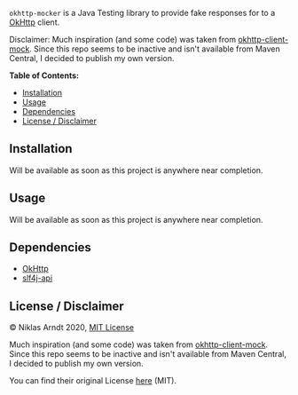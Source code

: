 `okhttp-mocker` is a Java Testing library to provide fake
responses for to a [OkHttp](https://github.com/square/okhttp) client.

Disclaimer: Much inspiration (and some code) was taken from [okhttp-client-mock](https://github.com/gmazzo/okhttp-client-mock).
Since this repo seems to be inactive and isn't available
from Maven Central, I decided to publish my own version.


**Table of Contents:**

- [Installation](#installation)
- [Usage](#usage)
- [Dependencies](#dependencies)
- [License / Disclaimer](#license--disclaimer)


## Installation

Will be available as soon as this project
is anywhere near completion.


## Usage

Will be available as soon as this project
is anywhere near completion.



## Dependencies

- [OkHttp](https://github.com/square/okhttp)
- [slf4j-api](https://mvnrepository.com/artifact/org.slf4j/slf4j-api)

## License / Disclaimer

&copy; Niklas Arndt 2020, [MIT License](LICENSE.md)

Much inspiration (and some code) was taken from [okhttp-client-mock](https://github.com/gmazzo/okhttp-client-mock).
Since this repo seems to be inactive and isn't available
from Maven Central, I decided to publish my own version.

You can find their original License [here](https://github.com/gmazzo/okhttp-client-mock/blob/master/LICENSE) (MIT).